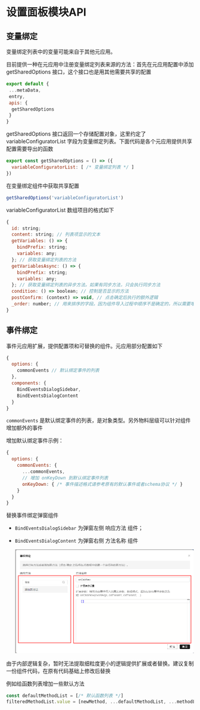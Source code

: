 # 设置面板模块API	

## 变量绑定

变量绑定列表中的变量可能来自于其他元应用。

目前提供一种在元应用中注册变量绑定列表来源的方法：首先在元应用配置中添加 getSharedOptions 接口，这个接口也是用其他需要共享的配置

```js
export default {
 ...metaData,
 entry,
 apis: {
  getSharedOptions
 }
}
```

 

getSharedOptions 接口返回一个存储配置对象，这里约定了 variableConfiguratorList 字段为变量绑定列表。下面代码是各个元应用提供共享配置需要导出的函数

```javascript
export const getSharedOptions = () => ({
  variableConfiguratorList: [ /* 变量绑定列表 */ ]
})
```

在变量绑定组件中获取共享配置

```javascript
getSharedOptions('variableConfiguratorList')
```

variableConfiguratorList 数组项目的格式如下

```javascript
{
  id: string;
  content: string; // 列表项显示的文本
  getVariables: () => {
    bindPrefix: string;
    variables: any;
  }; // 获取变量绑定列表的方法
  getVariablesAsync: () => {
    bindPrefix: string;
    variables: any;
  }; // 获取变量绑定列表的异步方法。如果有同步方法，只会执行同步方法
  condition: () => boolean; // 控制是否显示的方法
  postConfirm: (context) => void, // 点击确定后执行的额外逻辑
  _order: number; // 用来排序的字段。因为组件导入过程中顺序不是确定的，所以需要增加一个字段用来确定顺序
}
```



## 事件绑定

事件元应用扩展，提供配置项和可替换的组件。元应用部分配置如下

```javascript
{
  options: {
    commonEvents // 默认绑定事件的列表
  },
  components: {
    BindEventsDialogSidebar,
    BindEventsDialogContent
  }
}
```

`commonEvents` 是默认绑定事件的列表，是对象类型。另外物料层级可以针对组件增加额外的事件

增加默认绑定事件示例：

```javascript
{
  options: {
    commonEvents: {
      ...commonEvents,
      // 增加 onKeyDown 到默认绑定事件列表
      onKeyDown: { /* 事件描述格式请参考原有的默认事件或者schema协议 */ }
    }
  }
}
```

替换事件绑定弹窗组件

- `BindEventsDialogSidebar` 为弹窗左侧 响应方法 组件；

- `BindEventsDialogContent` 为弹窗右侧 方法名称 组件

  

  ![bindEvent]( ../imgs/bindEventApi.png)

由于内部逻辑复杂，暂时无法提取细粒度更小的逻辑提供扩展或者替换。建议复制一份组件代码，在原有代码基础上修改后替换

例如给函数列表增加一些默认方法

```javascript
const defaultMethodList = [/* 默认函数列表 */]
filteredMethodList.value = [newMethod, ...defaultMethodList, ...methodList]
```